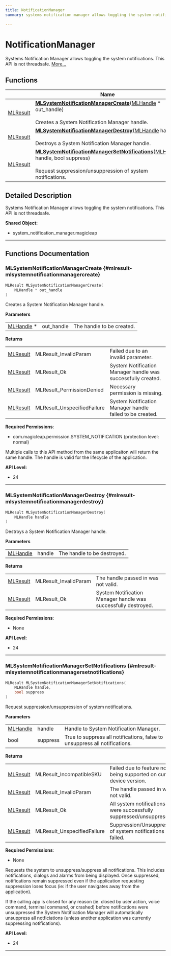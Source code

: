 ```yaml
---
title: NotificationManager
summary: systems notification manager allows toggling the system notifications. this api is not threadsafe. 

---
```


# NotificationManager

Systems Notification Manager allows toggling the system notifications. This API is not threadsafe.  [More...](#detailed-description)

## Functions

|                | Name           |
| -------------- | -------------- |
| [MLResult](/api-ref/api/Modules/group___platform/group___platform.md#int32-t-mlresult) | **[MLSystemNotificationManagerCreate](/api-ref/api/Modules/group___notification_manager/group___notification_manager.md#mlresult-mlsystemnotificationmanagercreate)**([MLHandle](/api-ref/api/Modules/group___platform/group___platform.md#uint64-t-mlhandle) * out_handle)<br></br>Creates a System Notification Manager handle.  |
| [MLResult](/api-ref/api/Modules/group___platform/group___platform.md#int32-t-mlresult) | **[MLSystemNotificationManagerDestroy](/api-ref/api/Modules/group___notification_manager/group___notification_manager.md#mlresult-mlsystemnotificationmanagerdestroy)**([MLHandle](/api-ref/api/Modules/group___platform/group___platform.md#uint64-t-mlhandle) handle)<br></br>Destroys a System Notification Manager handle.  |
| [MLResult](/api-ref/api/Modules/group___platform/group___platform.md#int32-t-mlresult) | **[MLSystemNotificationManagerSetNotifications](/api-ref/api/Modules/group___notification_manager/group___notification_manager.md#mlresult-mlsystemnotificationmanagersetnotifications)**([MLHandle](/api-ref/api/Modules/group___platform/group___platform.md#uint64-t-mlhandle) handle, bool suppress)<br></br>Request suppression/unsuppression of system notifications.  |

## Detailed Description

Systems Notification Manager allows toggling the system notifications. This API is not threadsafe. 




**Shared Object:**
  * system_notification_manager.magicleap 




-----------


## Functions Documentation

### MLSystemNotificationManagerCreate {#mlresult-mlsystemnotificationmanagercreate}

```cpp
MLResult MLSystemNotificationManagerCreate(
    MLHandle * out_handle
)
```

Creates a System Notification Manager handle. 

**Parameters**

|  |   |   |
|--|--|--|
| [MLHandle](/api-ref/api/Modules/group___platform/group___platform.md#uint64-t-mlhandle) * |out_handle|The handle to be created.|

**Returns**

|  |   |   |
|--|--|--|
| [MLResult](/api-ref/api/Modules/group___platform/group___platform.md#int32-t-mlresult) |MLResult_InvalidParam|Failed due to an invalid parameter. |
| [MLResult](/api-ref/api/Modules/group___platform/group___platform.md#int32-t-mlresult) |MLResult_Ok|System Notification Manager handle was successfully created. |
| [MLResult](/api-ref/api/Modules/group___platform/group___platform.md#int32-t-mlresult) |MLResult_PermissionDenied|Necessary permission is missing. |
| [MLResult](/api-ref/api/Modules/group___platform/group___platform.md#int32-t-mlresult) |MLResult_UnspecifiedFailure|System Notification Manager handle failed to be created.|
**Required Permissions**:

  * com.magicleap.permission.SYSTEM_NOTIFICATION (protection level: normal) 


Multiple calls to this API method from the same applicaiton will return the same handle. The handle is valid for the lifecycle of the application.




**API Level:**
  * 24




-----------

### MLSystemNotificationManagerDestroy {#mlresult-mlsystemnotificationmanagerdestroy}

```cpp
MLResult MLSystemNotificationManagerDestroy(
    MLHandle handle
)
```

Destroys a System Notification Manager handle. 

**Parameters**

|  |   |   |
|--|--|--|
| [MLHandle](/api-ref/api/Modules/group___platform/group___platform.md#uint64-t-mlhandle) |handle|The handle to be destroyed.|

**Returns**

|  |   |   |
|--|--|--|
| [MLResult](/api-ref/api/Modules/group___platform/group___platform.md#int32-t-mlresult) |MLResult_InvalidParam|The handle passed in was not valid. |
| [MLResult](/api-ref/api/Modules/group___platform/group___platform.md#int32-t-mlresult) |MLResult_Ok|System Notification Manager handle was successfully destroyed.|
**Required Permissions**:

  * None 





**API Level:**
  * 24




-----------

### MLSystemNotificationManagerSetNotifications {#mlresult-mlsystemnotificationmanagersetnotifications}

```cpp
MLResult MLSystemNotificationManagerSetNotifications(
    MLHandle handle,
    bool suppress
)
```

Request suppression/unsuppression of system notifications. 

**Parameters**

|  |   |   |
|--|--|--|
| [MLHandle](/api-ref/api/Modules/group___platform/group___platform.md#uint64-t-mlhandle) |handle|Handle to System Notification Manager. |
| bool |suppress|True to suppress all notifications, false to unsuppress all notifications.|

**Returns**

|  |   |   |
|--|--|--|
| [MLResult](/api-ref/api/Modules/group___platform/group___platform.md#int32-t-mlresult) |MLResult_IncompatibleSKU|Failed due to feature not being supported on current device version. |
| [MLResult](/api-ref/api/Modules/group___platform/group___platform.md#int32-t-mlresult) |MLResult_InvalidParam|The handle passed in was not valid. |
| [MLResult](/api-ref/api/Modules/group___platform/group___platform.md#int32-t-mlresult) |MLResult_Ok|All system notifications were successfully suppressed/unsuppressed. |
| [MLResult](/api-ref/api/Modules/group___platform/group___platform.md#int32-t-mlresult) |MLResult_UnspecifiedFailure|Suppression/Unsuppression of system notifications failed.|
**Required Permissions**:

  * None 


Requests the system to unsuppress/suppress all notifications. This includes notifications, dialogs and alarms from being displayed. Once suppressed, notifications remain suppressed even if the application requesting suppression loses focus (ie: if the user navigates away from the application).

If the calling app is closed for any reason (ie. closed by user action, voice command, terminal command, or crashed) before notifications were unsuppressed the System Notification Manager will automatically unsuppress all notficiations (unless another application was currently suppressing notifications).




**API Level:**
  * 24




-----------





